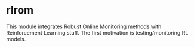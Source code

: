 # rlrom 

This module integrates Robust Online Monitoring methods with Reinforcement Learning stuff.
The first motivation is testing/monitoring RL models. 





